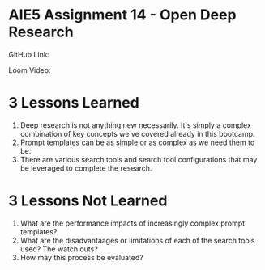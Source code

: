 # AIE5 Assignment 14 - Open Deep Research

GitHub Link: 

Loom Video: 

# 3 Lessons Learned

1. Deep research is not anything new necessarily. It's simply a complex combination of key concepts we've covered already in this bootcamp.
2. Prompt templates can be as simple or as complex as we need them to be.
3. There are various search tools and search tool configurations that may be leveraged to complete the research. 

# 3 Lessons Not Learned

1. What are the performance impacts of increasingly complex prompt templates?
2. What are the disadvantaages or limitations of each of the search tools used? The watch outs?
3. How may this process be evaluated? 
